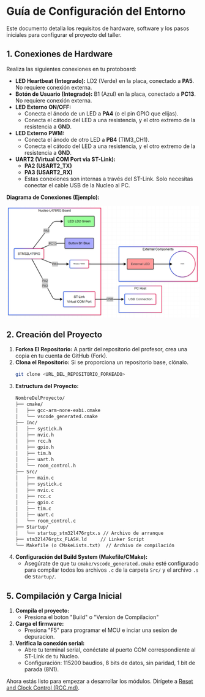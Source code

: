 # Guía de Configuración del Entorno

Este documento detalla los requisitos de hardware, software y los pasos iniciales para configurar el proyecto del taller.

## 1. Conexiones de Hardware

Realiza las siguientes conexiones en tu protoboard:

*   **LED Heartbeat (Integrado):** LD2 (Verde) en la placa, conectado a **PA5**. No requiere conexión externa.
*   **Botón de Usuario (Integrado):** B1 (Azul) en la placa, conectado a **PC13**. No requiere conexión externa.
*   **LED Externo ON/OFF:**
    *   Conecta el ánodo de un LED a **PA4** (o el pin GPIO que elijas).
    *   Conecta el cátodo del LED a una resistencia, y el otro extremo de la resistencia a **GND**.
*   **LED Externo PWM:**
    *   Conecta el ánodo de otro LED a **PB4** (TIM3_CH1).
    *   Conecta el cátodo del LED a una resistencia, y el otro extremo de la resistencia a **GND**.
*   **UART2 (Virtual COM Port via ST-Link):**
    *   **PA2 (USART2_TX)**
    *   **PA3 (USART2_RX)**
    *   Estas conexiones son internas a través del ST-Link. Solo necesitas conectar el cable USB de la Nucleo al PC.

**Diagrama de Conexiones (Ejemplo):**

![HW Diagram](assets/hw_diagram.png)

## 2. Creación del Proyecto

1. **Forkea El Repositorio:** A partir del repositorio del profesor, crea una copia en tu cuenta de GitHub (Fork).
2.  **Clona el Repositorio:** Si se proporciona un repositorio base, clónalo.
    ```bash
    git clone <URL_DEL_REPOSITORIO_FORKEADO>
    ```
3.  **Estructura del Proyecto:**
    ```
    NombreDelProyecto/
    ├── cmake/
    │   ├── gcc-arm-none-eabi.cmake
    │   └── vscode_generated.cmake
    ├── Inc/
    │   ├── systick.h
    │   ├── nvic.h
    │   ├── rcc.h
    │   ├── gpio.h
    │   ├── tim.h
    │   ├── uart.h
    │   └── room_control.h
    ├── Src/
    │   ├── main.c
    │   ├── systick.c
    │   ├── nvic.c
    │   ├── rcc.c
    │   ├── gpio.c
    │   ├── tim.c
    │   ├── uart.c
    │   └── room_control.c
    ├── Startup/
    │   └── startup_stm32l476rgtx.s // Archivo de arranque
    ├── stm32l476rgtx_FLASH.ld     // Linker Script
    └── Makefile (o CMakeLists.txt)  // Archivo de compilación
    ```
3.  **Configuración del Build System (Makefile/CMake):**
    *   Asegúrate de que tu `cmake/vscode_generated.cmake` esté configurado para compilar todos los archivos `.c` de la carpeta `Src/` y el archivo `.s` de `Startup/`.

## 5. Compilación y Carga Inicial

1.  **Compila el proyecto:**
    *   Presiona el boton "Build" o "Version de Compilacion"
2.  **Carga el firmware:**
    *   Presiona "F5" para programar el MCU e inciar una sesion de depuracion.
3.  **Verifica la conexión serial:**
    *   Abre tu terminal serial, conéctate al puerto COM correspondiente al ST-Link de tu Nucleo.
    *   Configuración: 115200 baudios, 8 bits de datos, sin paridad, 1 bit de parada (8N1).

Ahora estás listo para empezar a desarrollar los módulos. Dirígete a [Reset and Clock Control (RCC.md)](RCC.md).
